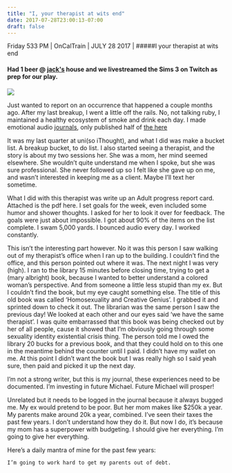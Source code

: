 ```yaml
---
title: "I, your therapist at wits end"
date: 2017-07-28T23:00:13-07:00
draft: false
---
```


Friday 533 PM | OnCalTrain | JULY 28 2017 | #####I your therapist at wits end

#### Had 1 beer @ [jack's]() house and we livestreamed the Sims 3 on Twitch as prep for our play.

<img src="/images/simsims.jpg">

<!-- https://soundcloud.com/kyotokidforever/post-dreams-in-her-post-house -->
Just wanted to report on an occurrence that happened a couple months ago.
After my last breakup, I went a little off the rails. No, not talking ruby, I maintained a healthy ecosystem of smoke and drink each day. I made emotional audio [journals](https://soundcloud.com/poliwat/sets/michaels-audio-journal/s-9T9Nm), only published half of [the here](https://soundcloud.com/poliwat/AJ)

It was my last quarter at uni(so iThought), and what I did was make a bucket list. A breakup bucket, to do list. I also started seeing a therapist, and the story is about my two sessions her. She was a mom, her mind seemed elsewhere. She wouldn’t quite understand me when I spoke, but she was sure professional. She never followed up so I felt like she gave up on me, and wasn’t interested in keeping me as a client. Maybe I’ll text her sometime.

What I did with this therapist was write up an Adult progress report card. Attached is the pdf here. I set goals for the week, even included some humor and shower thoughts. I asked for her to look it over for feedback. The goals were just about impossible. I got about 90% of the items on the list complete. I swam 5,000 yards. I bounced audio every day. I worked constantly.

This isn’t the interesting part however. No it was this person I saw walking out of my therapist’s office when I ran up to the building. I couldn’t find the office, and this person pointed out where it was. The next night I was very (high). I ran to the library 15 minutes before closing time, trying to get a (mary albright) book, because I wanted to better understand a colored woman’s perspective. And from someone a little less stupid than my ex. But I couldn’t find the book, but my eye caught something else. The title of this old book was called ‘Homosexuality and Creative Genius’. I grabbed it and sprinted down to check it out. The librarian was the same person I saw the previous day! We looked at each other and our eyes said ‘we have the same therapist’. I was quite embarrassed that this book was being checked out by her of all people, cause it showed that I’m obviously going through some sexuality identity existential crisis thing. The person told me I owed the library 20 bucks for a previous book, and that they could hold on to this one in the meantime behind the counter until I paid. I didn’t have my wallet on me. At this point I didn’t want the book but I was really high so I said yeah sure, then paid and picked it up the next day.

I’m not a strong writer, but this is my journal, these experiences need to be documented. I’m investing in future Michael. Future Michael will prosper!

Unrelated but it needs to be logged in the journal because it always bugged me.
My ex would pretend to be poor. But her mom makes like $250k a year. My parents make around 20k a year, combined. I’ve seen their taxes the past few years. I don’t understand how they do it. But now I do, it’s because my mom has a superpower with budgeting. I should give her everything. I’m going to give her everything.

Here’s a daily mantra of mine for the past few years:
```
I’m going to work hard to get my parents out of debt.
```

